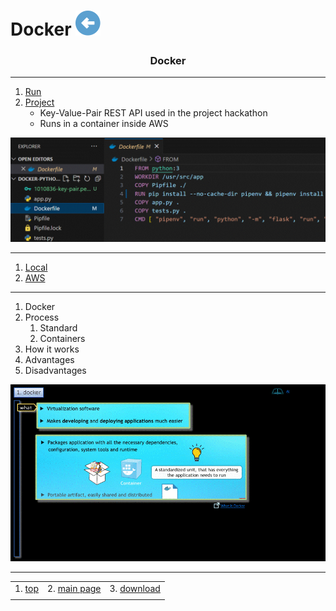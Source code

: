 # Docker [![back](/assets/back.svg)](../README.md) 

<h3 align="center">Docker</h3>

- - -

1. [Run](http://51.20.133.14)
2. [Project](./_projects/keyValuePair)
    - Key-Value-Pair REST API used in the project hackathon   
    - Runs in a container inside AWS   

![example](./_projects/example.gif)

- - -

1. [Local](./local/README.md)
2. [AWS](./aws/README.md)

- - -

1. Docker
2. Process
    1. Standard
    2. Containers
3. How it works
4. Advantages
5. Disadvantages

![docker](./docker.gif)

- - -

|     |     |     |
| --- | --- | --- |
| 1. [top](#Docker) | 2. [main page](/README.md) | 3. [download](./docker.pptx) |
|     |     |     |
